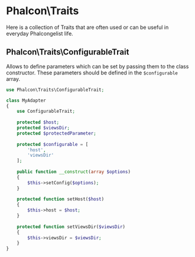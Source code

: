 # Phalcon\Traits

Here is a collection of Traits that are often used or can be useful in everyday Phalcongelist life.

## Phalcon\Traits\ConfigurableTrait

Allows to define parameters which can be set by passing them to the class constructor.
These parameters should be defined in the `$configurable` array. 

```php
use Phalcon\Traits\ConfigurableTrait;

class MyAdapter
{
    use ConfigurableTrait;
    
    protected $host;
    protected $viewsDir;
    protected $protectedParameter;
    
    protected $configurable = [
        'host',
        'viewsDir'
    ];
    
    public function __construct(array $options)
    {
        $this->setConfig($options);
    }
    
    protected function setHost($host)
    {
        $this->host = $host;
    }
    
    protected function setViewsDir($viewsDir)
    {
        $this->viewsDir = $viewsDir;
    }
}
```
